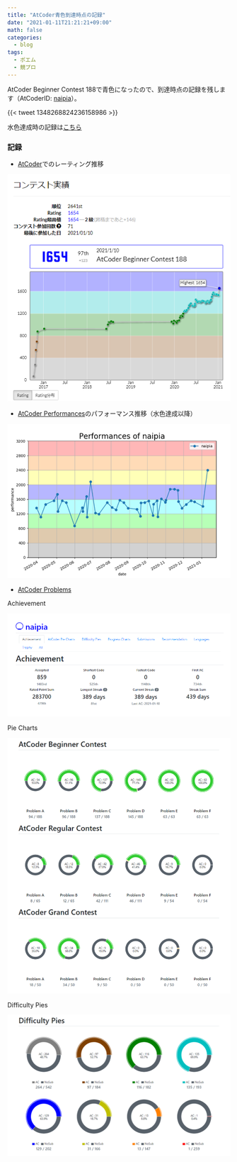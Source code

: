 ```yaml
---
title: "AtCoder青色到達時点の記録"
date: "2021-01-11T21:21:21+09:00"
math: false
categories:
  - blog
tags:
  - ポエム
  - 競プロ
---
```


AtCoder Beginner Contest 188で青色になったので、到達時点の記録を残します（AtCoderID: [naipia](https://atcoder.jp/users/naipia)）。

{{< tweet 1348268824236158986 >}}

水色達成時の記録は[こちら](/blog/2020/03/rating-records/)

### 記録

- [AtCoder](https://atcoder.jp/)でのレーティング推移

![AtCoder](/img/2021/rating-records/2021-01-11-211420.png)

- [AtCoder Performances](https://atcoderapps.herokuapp.com/atcoderperformances/)のパフォーマンス推移（水色達成以降）

![AtCoder Performances](/img/2021/rating-records/2021-01-11-214619.png)

- [AtCoder Problems](https://kenkoooo.com/atcoder/#/table/)

Achievement

![AtCoder Problems](/img/2021/rating-records/2021-01-11-210936.png)

Pie Charts

![AtCoder Problems](/img/2021/rating-records/2021-01-11-211020.png)

Difficulty Pies

![AtCoder Problems](/img/2021/rating-records/2021-01-11-211059.png)
